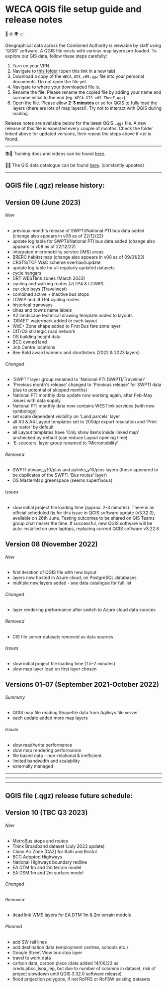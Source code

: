 # WECA QGIS file setup guide and release notes
📍 🌐 🌍 📈

Geographical data across the Combined Authority is viewable by staff using 'QGIS' software. A QGIS file exists with various map layers pre-loaded.
To explore our GIS data, follow these steps carefully:
1. Turn on your VPN
2. Navigate to [this folder](https://westofenglandca.sharepoint.com/:f:/r/sites/GIS/Shared%20Documents/General/QGIS_map_file) (open this link in a new tab)
3. Download a copy of the `WECA_GIS_v09.qgz` file into your personal documents. Do not open the file yet.
4. Navigate to where your downloaded file is.
5. Rename the file. Please rename the copied file by adding your name and surname initial to the end (eg. `WECA_GIS_v09_TheoF.qgz`).
6. Open the file. Please allow **2-3 minutes** or so for QGIS to fully load the layers (there are lots of map layers!). Try not to interact with QGIS during loading.

Release notes are available below for the latest QGIS `.qgz` file. A new release of this file is expected every couple of months. Check the folder linked above for updated versions, then repeat the steps above if `v10` is found.

---

📚🎥 Training docs and videos can be found [here](https://westofenglandca.sharepoint.com/:f:/r/sites/GIS/Shared%20Documents/General/Training).

📔📑 The GIS data catalogue can be found [here](https://westofenglandca.sharepoint.com/:x:/r/sites/GIS/_layouts/15/Doc.aspx?sourcedoc=%7BCF113E21-93A4-42AC-AEFF-26530EF1A1D6%7D&file=WECA_GIS_data_catalogue.xlsx&action=default&mobileredirect=true). (constantly updated)

---

## **QGIS file (.qgz) release history:**

## **Version 09** (June 2023)

###### New
* previous month's release of SWPTI/National PTI bus data added (change also appears in v08 as of 22/12/22)
* update log table for SWPTI/National PTI bus data added (change also appears in v08 as of 22/12/22)
* integrated micromobility service (IMS) areas
* BRERC habitat map (change also appears in v08 as of 09/01/23)
* CRSTS/TCF W&C scheme overhaul/update
* update log table for all regularly updated datasets
* cycle hangars
* DRT WESTlink zones (March 2023)
* cycling and walking routes (JLTP4 & LCWIP)
* car club bays (Travelwest)
* combined active + inactive bus stops
* LCWIP and JLTP4 cycling routes
* historical tramways
* cities and towns name labels
* A2 landscape technical drawing template added to layouts
* 'DRAFT' watermark added to each layout
* WoE+ Zone shape added to First Bus fare zone layer
* DfT/OS strategic road network
* OS building height data
* BCC owned land
* Job Centre locations
* Bee Bold award winners and shortlisters (2022 & 2023 layers)

###### Changed
* 'SWPTI' layer group renamed to 'National PTI (SWPTI/Traveline)'
* 'Previous month's release' changed to 'Previous release' for SWPTI data (due to potential of skipped months)
* National PTI monthly data update now working again, after Feb-May issues with data supply
* National PTI monthly data now contains WESTlink services (with new symbology)
* set scale dependent visibility on 'Land parcels' layer
* all A3 & A4 Layout templates set to 200dpi export resolution and 'Print as raster' by default
* all Layout templates have 'Only show items inside linked map' unchecked by default (can reduce Layout opening time)
* 'E-scooters' layer group renamed to 'Micromobility'

###### Removed
* SWPTI ptways_y10/plus and pylinks_y10/plus layers (these appeared to be duplicates of the SWPTI 'Bus routes' layer)
* OS MasterMap greenspace (seems superfluous)

###### Issues
* slow initial project file loading time (approx. 2-3 minutes). There is an official scheduled [fix](https://github.com/qgis/QGIS/pull/53112) for this issue in QGIS software update (v3.32.0), available on 26th June. Testing outcomes to be shared on GIS Teams group chat nearer the time. If successful, new QGIS software will be auto-installed on user laptops, replacing current QGIS software v3.22.8.

## **Version 08** (November 2022)

###### New
* first iteration of QGIS file with new layout
* layers now hosted in Azure cloud, on PostgreSQL databases
* multiple new layers added - see data catalogue for full list

###### Changed
* layer rendering performance after switch to Azure cloud data sources

###### Removed
* GIS file server datasets removed as data sources

###### Issues
* slow initial project file loading time (1.5-2 minutes)
* slow map layer load on first layer chosen

## **Versions 01-07** (September 2021-October 2022)
###### Summary
* QGIS map file reading Shapefile data from Agilisys file server
* each update added more map layers

###### Issues
* slow read/write performance
* slow map rendering performance
* file based data - non-relational & inefficient
* limited bandwidth and scalability
* externally managed

---
---
---

## **QGIS file (.qgz) release future schedule:**

## **Version 10** (TBC Q3 2023)

###### New
* MetroBus stops and routes
* Think Broadband dataset (July 2023 update)
* Clean Air Zone (CAZ) for Bath and Bristol
* BCC Adopted Highways
* National Highways boundary redline
* EA DTM 1m and 2m terrain model
* EA DSM 1m and 2m surface model

###### Changed

###### Removed
* dead link WMS layers for EA DTM 1m & 2m terrain models

###### Planned
* add SW rail lines
* add destination data (employment centres, schools etc.)
* Google Street View bus stop layer
* travel to work data
* carbon data, carbon.place (data added 14/06/23 as creds.pbcc_lsoa_lep, but due to number of columns in dataset, risk of project slowdown until QGIS 3.32.0 software release)
* flood projection polygons, if not RoFRS or RoFSW existing datasets

